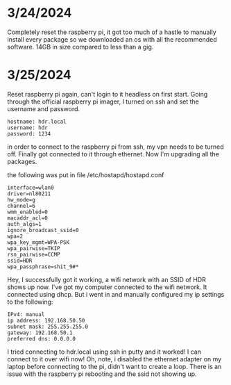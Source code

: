 # 3/24/2024
Completely reset the raspberry pi, it got too much of a hastle to manually install every package so we downloaded an os with all the recommended software. 14GB in size compared to less than a gig.

# 3/25/2024
Reset raspberry pi again, can't login to it headless on first start. Going through the official raspberry pi imager, I turned on ssh and set the username and password. 
```
hostname: hdr.local
username: hdr
password: 1234
```
in order to connect to the raspberry pi from ssh, my vpn needs to be turned off. Finally got connected to it through ethernet. Now I'm upgrading all the packages.

the following was put in file /etc/hostapd/hostapd.conf
```
interface=wlan0
driver=nl80211
hw_mode=g
channel=6
wmm_enabled=0
macaddr_acl=0
auth_algs=1
ignore_broadcast_ssid=0
wpa=2
wpa_key_mgmt=WPA-PSK
wpa_pairwise=TKIP
rsn_pairwise=CCMP
ssid=HDR
wpa_passphrase=shit_9#*
```

Hey, I successfully got it working, a wifi network with an SSID of HDR shows up now.
I've got my computer connected to the wifi network. It connected using dhcp. But i went in and manually configured my ip settings to the following:
```
IPv4: manual
ip address: 192.168.50.50
subnet mask: 255.255.255.0
gateway: 192.168.50.1
preferred dns: 0.0.0.0
```

I tried connecting to hdr.local using ssh in putty and it worked! I can connect to it over wifi now!
Oh, note, i disabled the ethernet adapter on my laptop before connecting to the pi, didn't want to create a loop.
There is an issue with the raspberry pi rebooting and the ssid not showing up.